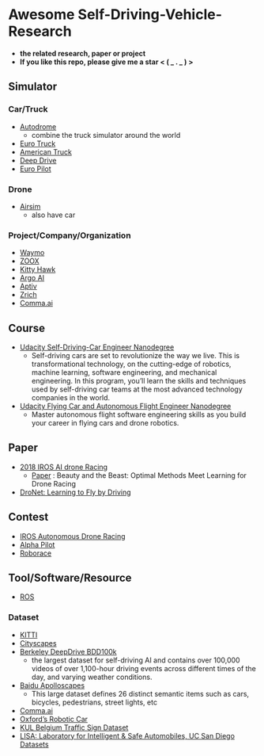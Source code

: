 # Awesome Self-Driving-Vehicle-Research
- **the related research, paper or project**
- **If you like this repo, please give me a star < ( _ . _ ) >**
## Simulator
### Car/Truck
- [Autodrome](https://github.com/vojtamolda/autodrome)
  - combine the truck simulator around the world  
- [Euro Truck](https://eurotrucksimulator2.com/)
- [American Truck](https://americantrucksimulator.com/)
- [Deep Drive](https://github.com/deepdrive/deepdrive)
- [Euro Pilot](https://github.com/marsauto/europilot)
### Drone
- [Airsim](https://github.com/Microsoft/AirSim)
  - also have car
### Project/Company/Organization
- [Waymo](https://waymo.com/tech/)
- [ZOOX](https://zoox.com/)
- [Kitty Hawk](https://kittyhawk.aero/)
- [Argo AI](https://www.argo.ai/)
- [Aptiv](https://www.aptiv.com/)
- [Zrich](http://rpg.ifi.uzh.ch/research_mav.html)
- [Comma.ai](https://comma.ai/)

## Course
- [Udacity Self-Driving-Car Engineer Nanodegree](https://www.udacity.com/course/self-driving-car-engineer-nanodegree--nd013)
  - Self-driving cars are set to revolutionize the way we live. This is transformational technology, on the cutting-edge of robotics, machine learning, software engineering, and mechanical engineering. In this program, you’ll learn the skills and techniques used by self-driving car teams at the most advanced technology companies in the world.
- [Udacity Flying Car and Autonomous Flight Engineer Nanodegree](https://www.udacity.com/course/flying-car-nanodegree--nd787)
  - Master autonomous flight software engineering skills as you build your career in flying cars and drone robotics. 
  
## Paper
- [2018 IROS AI drone Racing](https://www.youtube.com/watch?v=9AvJ3-n-82w)
  - [Paper](https://arxiv.org/abs/1810.06224) : Beauty and the Beast: Optimal Methods Meet Learning for Drone Racing
- [DroNet: Learning to Fly by Driving](https://www.youtube.com/watch?v=ow7aw9H4BcA&feature=youtu.be)

## Contest
- [IROS Autonomous Drone Racing](https://www.youtube.com/watch?v=9AvJ3-n-82w)
- [Alpha Pilot](https://www.herox.com/alphapilot) 
- [Roborace](https://roborace.com/)

## Tool/Software/Resource
- [ROS](http://wiki.ros.org/ROS/StartGuide)

### Dataset
- [KITTI](http://www.cvlibs.net/datasets/kitti/)
- [Cityscapes](https://www.cityscapes-dataset.com/)
- [Berkeley DeepDrive BDD100k](https://bdd-data.berkeley.edu/)
  -  the largest dataset for self-driving AI and contains over 100,000 videos of over 1,100-hour driving events across different times of the day, and varying weather conditions.
- [Baidu Apolloscapes](http://apolloscape.auto/)
  - This large dataset defines 26 distinct semantic items such as cars, bicycles, pedestrians, street lights, etc
- [Comma.ai](https://archive.org/details/comma-dataset)
- [Oxford’s Robotic Car](https://robotcar-dataset.robots.ox.ac.uk/)
- [KUL Belgium Traffic Sign Dataset](http://www.vision.ee.ethz.ch/~timofter/traffic_signs/)
- [LISA: Laboratory for Intelligent & Safe Automobiles, UC San Diego Datasets](http://cvrr.ucsd.edu/LISA/datasets.html)
